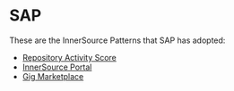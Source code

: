 # SAP

These are the InnerSource Patterns that SAP has adopted:

* [Repository Activity Score](../patterns/2-structured/repository-activity-score.md)
* [InnerSource Portal](../patterns/2-structured/innersource-portal.md)
* [Gig Marketplace](../patterns/2-structured/gig-marketplace.md)
